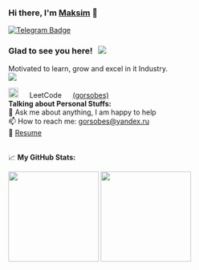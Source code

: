 ### Hi there, I'm <a href="https://github.com/gorsobes">Maksim</a> 👋

<a href="https://t.me/gors0bes" rel="nofollow"><img src="https://camo.githubusercontent.com/a656e15491abeb687ac466ec7c137cc75fb3244ef2b2cfb249da842e04b3fba4/68747470733a2f2f696d672e736869656c64732e696f2f62616467652f2d54656c656772616d2d3030383863633f7374796c653d666c61742d737175617265266c6f676f3d54656c656772616d266c6f676f436f6c6f723d7768697465" alt="Telegram Badge" data-canonical-src="https://img.shields.io/badge/-Telegram-0088cc?style=flat-square&amp;logo=Telegram&amp;logoColor=white" style="max-width:100%;"></a>

### Glad to see you here! &nbsp; ![](https://visitor-badge.glitch.me/badge?page_id=gorsobes.gorsobes)
 Motivated to learn, grow and excel in it Industry.
<br>
<img src="https://www.codewars.com/users/gorsobes/badges/micro" />
<br>
<div dir="auto"><a target="_blank" rel="noopener noreferrer nofollow" href="https://camo.githubusercontent.com/13b8fdd93ab46c4ff41f3d8e83f0eaafb503cfa2dc86744cb01b267c2dc01d54/68747470733a2f2f75706c6f61642e77696b696d656469612e6f72672f77696b6970656469612f636f6d6d6f6e732f312f31392f4c656574436f64655f6c6f676f5f626c61636b2e706e67"><img src="https://camo.githubusercontent.com/13b8fdd93ab46c4ff41f3d8e83f0eaafb503cfa2dc86744cb01b267c2dc01d54/68747470733a2f2f75706c6f61642e77696b696d656469612e6f72672f77696b6970656469612f636f6d6d6f6e732f312f31392f4c656574436f64655f6c6f676f5f626c61636b2e706e67" width="20" height="20" data-canonical-src="https://upload.wikimedia.org/wikipedia/commons/1/19/LeetCode_logo_black.png" style="max-width: 100%;"></a>    LeetCode   <a href="https://leetcode.com/gorsobes/" rel="nofollow">(gorsobes)</a></div>
<b>Talking about Personal Stuffs:</b>
</br>
💬 Ask me about anything, I am happy to help</br>
📫 How to reach me: <a href="mailto:gorsobes@yandex.ru">gorsobes@yandex.ru</a></br>
📝 <a href="https://resume-2022-maxim.vercel.app/" rel="nofollow">Resume</a></br>
</br>

📈 **My GitHub Stats:**
<p>
  <img height="180em" src="https://github-readme-stats.vercel.app/api?username=gorsobes&show_icons=true&hide_border=true&&count_private=true&include_all_commits=true" />
  <img height="180em" src="https://github-readme-stats.vercel.app/api/top-langs/?username=gorsobes&exclude_repo=KNN-Image-Classification&show_icons=true&hide_border=true&layout=compact&langs_count=8"/>
</p>

